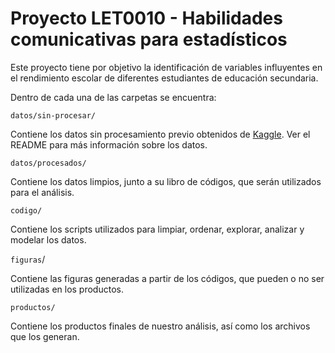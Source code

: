 # Proyecto LET0010 - Habilidades comunicativas para estadísticos

Este proyecto tiene por objetivo la identificación de variables influyentes en el rendimiento escolar de diferentes estudiantes de educación secundaria.

Dentro de cada una de las carpetas se encuentra:

`datos/sin-procesar/`

Contiene los datos sin procesamiento previo obtenidos de [Kaggle](https://www.kaggle.com/uciml/student-alcohol-consumption). Ver el README para más información sobre los datos.

`datos/procesados/`

Contiene los datos limpios, junto a su libro de códigos, que serán utilizados para el análisis.

`codigo/`

Contiene los scripts utilizados para limpiar, ordenar, explorar, analizar y modelar los datos.

`figuras`/

Contiene las figuras generadas a partir de los códigos, que pueden o no ser utilizadas en los productos.

`productos/`

Contiene los productos finales de nuestro análisis, así como los archivos que los generan.
